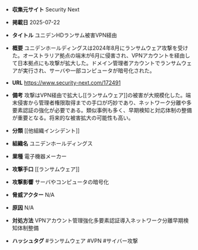 - **収集元サイト**
Security Next

- **掲載日**
2025-07-22

- **タイトル**
ユニデンHDランサム被害VPN経由

- **概要**
ユニデンホールディングスは2024年8月にランサムウェア攻撃を受けた。オーストラリア拠点の端末が6月に侵害され、VPNアカウントを経由して日本拠点にも攻撃が拡大した。ドメイン管理者アカウントでランサムウェアが実行され、サーバや一部コンピュータが暗号化された。

- **URL**
https://www.security-next.com/172491

- **備考**
攻撃はVPN経由で拡大し[[ランサムウェア]]の被害が大規模化した。端末侵害から管理者権限取得までの手口が巧妙であり、ネットワーク分離や多要素認証の強化が必要である。類似事例も多く、早期検知と対応体制の整備が重要となる。将来的な被害拡大の可能性も高い。

- **分類**
[[他組織インシデント]]

- **組織名**
ユニデンホールディングス

- **業種**
電子機器メーカー

- **攻撃手口**
[[ランサムウェア]]

- **攻撃影響**
サーバやコンピュータの暗号化

- **脅威アクター**
N/A

- **原因**
N/A

- **対処方法**
VPNアカウント管理強化多要素認証導入ネットワーク分離早期検知体制整備

- **ハッシュタグ**
#ランサムウェア #VPN #サイバー攻撃
